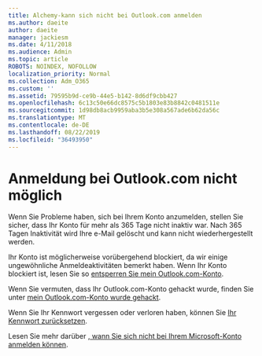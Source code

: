 ```yaml
---
title: Alchemy-kann sich nicht bei Outlook.com anmelden
ms.author: daeite
author: daeite
manager: jackiesm
ms.date: 4/11/2018
ms.audience: Admin
ms.topic: article
ROBOTS: NOINDEX, NOFOLLOW
localization_priority: Normal
ms.collection: Adm_O365
ms.custom: ''
ms.assetid: 79595b9d-ce9b-44e5-b142-8d6df9cbb427
ms.openlocfilehash: 6c13c50e66dc8575c5b1803e83b8842c0481511e
ms.sourcegitcommit: 1d98db8acb9959aba3b5e308a567ade6b62da56c
ms.translationtype: MT
ms.contentlocale: de-DE
ms.lasthandoff: 08/22/2019
ms.locfileid: "36493950"
---
```

# <a name="cant-sign-in-to-outlookcom"></a>Anmeldung bei Outlook.com nicht möglich

Wenn Sie Probleme haben, sich bei Ihrem Konto anzumelden, stellen Sie sicher, dass Ihr Konto für mehr als 365 Tage nicht inaktiv war. Nach 365 Tagen Inaktivität wird Ihre e-Mail gelöscht und kann nicht wiederhergestellt werden.
  
Ihr Konto ist möglicherweise vorübergehend blockiert, da wir einige ungewöhnliche Anmeldeaktivitäten bemerkt haben. Wenn Ihr Konto blockiert ist, lesen Sie so [entsperren Sie mein Outlook.com-Konto](https://support.office.com/article/f4ad2701-d166-4d8b-8a6a-9af2a1f8a4c4.aspx). 
  
Wenn Sie vermuten, dass Ihr Outlook.com-Konto gehackt wurde, finden Sie unter [mein Outlook.com-Konto wurde gehackt](https://support.office.com/article/35993ac5-ac2f-494e-aacb-5232dda453d8.aspx).
  
Wenn Sie Ihr Kennwort vergessen oder verloren haben, können Sie [Ihr Kennwort zurücksetzen](https://go.microsoft.com/fwlink/p/?LinkID=242804).
  
Lesen Sie mehr darüber [, wann Sie sich nicht bei Ihrem Microsoft-Konto anmelden können](https://go.microsoft.com/fwlink/p/?linkid=837479).
  

